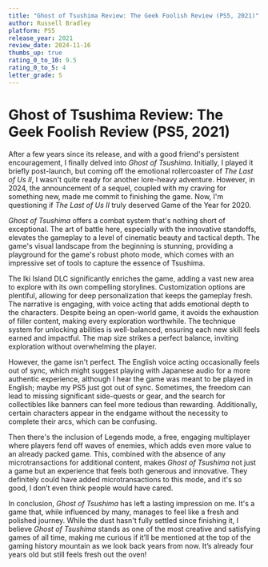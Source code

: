 ```yaml
---
title: "Ghost of Tsushima Review: The Geek Foolish Review (PS5, 2021)"
author: Russell Bradley
platform: PS5
release_year: 2021
review_date: 2024-11-16
thumbs_up: true
rating_0_to_10: 9.5
rating_0_to_5: 4
letter_grade: S
---
```


# Ghost of Tsushima Review: The Geek Foolish Review (PS5, 2021)

After a few years since its release, and with a good friend's persistent encouragement, 
I finally delved into *Ghost of Tsushima*. Initially, I played it briefly post-launch, 
but coming off the emotional rollercoaster of *The Last of Us II*, I wasn't quite ready for another lore-heavy adventure. 
However, in 2024, the announcement of a sequel, coupled with my craving for something new, made me commit to finishing the game. 
Now, I'm questioning if *The Last of Us II* truly deserved Game of the Year for 2020.

*Ghost of Tsushima* offers a combat system that's nothing short of exceptional. 
The art of battle here, especially with the innovative standoffs, elevates the gameplay to a level of cinematic beauty and tactical depth. 
The game's visual landscape from the beginning is stunning, 
providing a playground for the game's robust photo mode, which comes with an impressive set of tools to capture the essence of Tsushima.

The Iki Island DLC significantly enriches the game, adding a vast new area to explore with its own compelling storylines. 
Customization options are plentiful, allowing for deep personalization that keeps the gameplay fresh. 
The narrative is engaging, with voice acting that adds emotional depth to the characters. 
Despite being an open-world game, it avoids the exhaustion of filler content, making every exploration worthwhile. 
The technique system for unlocking abilities is well-balanced, ensuring each new skill feels earned and impactful. 
The map size strikes a perfect balance, inviting exploration without overwhelming the player.

However, the game isn't perfect. 
The English voice acting occasionally feels out of sync, which might suggest playing with Japanese audio for a more authentic experience, 
although I hear the game was meant to be played in English; maybe my PS5 just got out of sync. 
Sometimes, the freedom can lead to missing significant side-quests or gear, and the search for collectibles like banners can feel more tedious than rewarding. 
Additionally, certain characters appear in the endgame without the necessity to complete their arcs, which can be confusing.

Then there's the inclusion of Legends mode, a free, engaging multiplayer where players fend off waves of enemies, 
which adds even more value to an already packed game. This, combined with the absence of any microtransactions for additional content, 
makes *Ghost of Tsushima* not just a game but an experience that feels both generous and innovative. 
They definitely could have added microtransactions to this mode, and it's so good, I don’t even think people would have cared.

In conclusion, *Ghost of Tsushima* has left a lasting impression on me. 
It's a game that, while influenced by many, manages to feel like a fresh and polished journey. 
While the dust hasn't fully settled since finishing it, I believe *Ghost of Tsushima* stands as one of the most creative and satisfying games of all time, 
making me curious if it’ll be mentioned at the top of the gaming history mountain as we look back years from now. 
It’s already four years old but still feels fresh out the oven!
